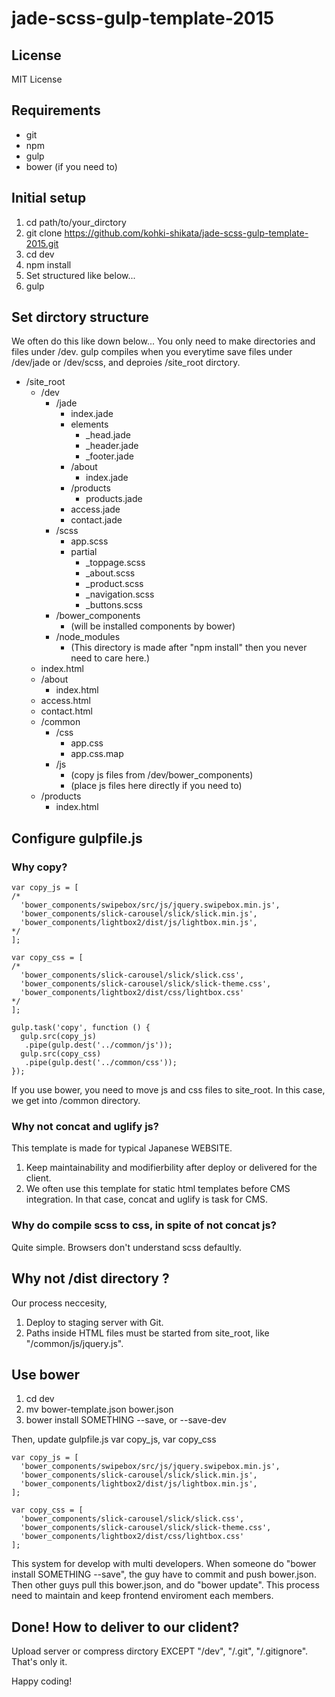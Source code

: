 # jade-scss-gulp-template-2015

## License

MIT License

## Requirements
* git
* npm
* gulp
* bower (if you need to)

## Initial setup
1. cd path/to/your_dirctory
1. git clone https://github.com/kohki-shikata/jade-scss-gulp-template-2015.git
1. cd dev
1. npm install
1. Set structured like below...
1. gulp

## Set dirctory structure

We often do this like down below...
You only need to make directories and files under /dev.
gulp compiles when you everytime save files under /dev/jade or /dev/scss, and deproies /site_root dirctory.

* /site_root
    * /dev
        * /jade
            * index.jade
            * elements
                * _head.jade
                * _header.jade
                * _footer.jade
            * /about
                * index.jade
            * /products
                * products.jade
            * access.jade
            * contact.jade
        * /scss
            * app.scss
            * partial
                * _toppage.scss
                * _about.scss
                * _product.scss
                * _navigation.scss
                * _buttons.scss
        * /bower_components
            * (will be installed components by bower)
        * /node_modules
            * (This directory is made after "npm install" then you never need to care here.)
    * index.html
    * /about
        * index.html
    * access.html
    * contact.html
    * /common
        * /css
            * app.css
            * app.css.map
        * /js
            * (copy js files from /dev/bower_components)
            * (place js files here directly if you need to)
    * /products
        * index.html

## Configure gulpfile.js
### Why copy?
    
    var copy_js = [
    /*
      'bower_components/swipebox/src/js/jquery.swipebox.min.js',
      'bower_components/slick-carousel/slick/slick.min.js',
      'bower_components/lightbox2/dist/js/lightbox.min.js',
    */
    ];
    
    var copy_css = [
    /*
      'bower_components/slick-carousel/slick/slick.css',
      'bower_components/slick-carousel/slick/slick-theme.css',
      'bower_components/lightbox2/dist/css/lightbox.css'
    */
    ];
    
    gulp.task('copy', function () {
      gulp.src(copy_js)
       .pipe(gulp.dest('../common/js'));
      gulp.src(copy_css)
       .pipe(gulp.dest('../common/css'));
    });

If you use bower, you need to move js and css files to site_root. In this case, we get into /common directory.

### Why not concat and uglify js?

This template is made for typical Japanese WEBSITE.

1. Keep maintainability and modifierbility after deploy or delivered for the client.
1. We often use this template for static html templates before CMS integration. In that case, concat and uglify is task for CMS.

### Why do compile scss to css, in spite of not concat js?

Quite simple. Browsers don't understand scss defaultly.

## Why not /dist directory ?

Our process neccesity,

1. Deploy to staging server with Git.
1. Paths inside HTML files must be started from site_root, like "/common/js/jquery.js".

## Use bower

1. cd dev
1. mv bower-template.json bower.json
1. bower install SOMETHING --save, or --save-dev

Then, update gulpfile.js var copy_js, var copy_css

    var copy_js = [
      'bower_components/swipebox/src/js/jquery.swipebox.min.js',
      'bower_components/slick-carousel/slick/slick.min.js',
      'bower_components/lightbox2/dist/js/lightbox.min.js',
    ];
    
    var copy_css = [
      'bower_components/slick-carousel/slick/slick.css',
      'bower_components/slick-carousel/slick/slick-theme.css',
      'bower_components/lightbox2/dist/css/lightbox.css'
    ];

This system for develop with multi developers. When someone do "bower install SOMETHING --save", the guy have to commit and push bower.json. Then other guys pull this bower.json, and do "bower update". This process need to maintain and keep frontend enviroment each members.

## Done! How to deliver to our clident?

Upload server or compress dirctory EXCEPT "/dev", "/.git", "/.gitignore".
That's only it.

Happy coding!
